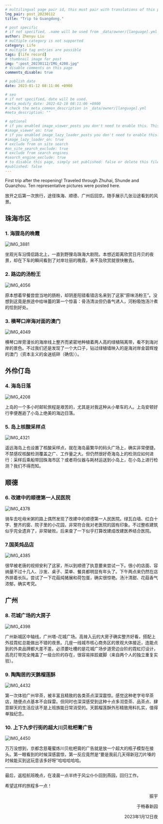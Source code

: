 ```yaml
---
# multilingual page pair id, this must pair with translations of this page. (This name must be unique)
lng_pair: post_20230112
title: "Trip to Guangdong."

# post specific
# if not specified, .name will be used from _data/owner/[language].yml
author: Zhenyu Liu
# multiple category is not supported
category: Life
# multiple tag entries are possible
tags: [life record]
# thumbnail image for post
img: ":post_20230112/IMG_4208.jpg"
# disable comments on this page
comments_disable: true

# publish date
date: 2023-01-12 08:11:06 +0900

# seo
# if not specified, date will be used.
#meta_modify_date: 2022-02-10 08:11:06 +0900
# check the meta_common_description in _data/owner/[language].yml
#meta_description: ""

# optional
# if you enabled image_viewer_posts you don't need to enable this. This is only if image_viewer_posts = false
#image_viewer_on: true
# if you enabled image_lazy_loader_posts you don't need to enable this. This is only if image_lazy_loader_posts = false
#image_lazy_loader_on: true
# exclude from on site search
#on_site_search_exclude: true
# exclude from search engines
#search_engine_exclude: true
# to disable this page, simply set published: false or delete this file
#published: false
---
```


<!-- outline-start -->

First trip after the reopening! Traveled through Zhuhai, Shunde and Guanzhou. Ten representative pictures were posted here.

<!-- outline-end -->

放开之后第一次旅行，途径珠海、顺德、广州后回京。随手展示几张沿途看到的风景。


## 珠海市区

### 1. 海狸岛的晚霞

![IMG_3881](https://raw.githubusercontent.com/liuzhenyu-yyy/liuzhenyu-yyy.github.io/main/assets/img/posts/post_20230112/IMG_3881.JPG)

坐观光车沿情侣路北上，一直到野狸岛珠海大剧院。本想近距离欣赏日月贝的夜景，却在下车的瞬间看到了对岸壮丽的晚霞，来不及欣赏就很快散去。

### 2. 路边的汤粉王

![IMG_4056](https://raw.githubusercontent.com/liuzhenyu-yyy/liuzhenyu-yyy.github.io/main/assets/img/posts/post_20230112/IMG_4056.JPG)

原本想着早餐尝尝当地的肠粉，却阴差阳错看错店名来到了这家“原味汤粉王”。没想到这竟是旅途中给味蕾的第一个惊喜：骨汤清淡但仍香气诱人，河粉吸饱汤汁煮的恰到好处。

### 3. 横琴口岸海对面的澳门

![IMG_4049](https://raw.githubusercontent.com/liuzhenyu-yyy/liuzhenyu-yyy.github.io/main/assets/img/posts/post_20230112/IMG_4049.JPG)

横琴口岸旁漫长的海岸线上整齐而紧密地种植着两人高的绿植隔离带，看不到海对岸的景色。不过我们还是发现了一个大口子，钻过绿植墙映入的是海对岸金碧辉煌的澳门（资本主义的金迷纸碎（确信））。

## 外伶仃岛

### 4. 海岛日落

![IMG_4208](https://raw.githubusercontent.com/liuzhenyu-yyy/liuzhenyu-yyy.github.io/main/assets/img/posts/post_20230112/IMG_4208.JPG)

上岛的一个多小时邮轮旅程是艰苦的，尤其是对我这种从小晕车的人。上岛安顿好行李便邂逅了小岛上绝美的海边日落。

### 5. 岛上核酸采样点

![IMG_4321](https://raw.githubusercontent.com/liuzhenyu-yyy/liuzhenyu-yyy.github.io/main/assets/img/posts/post_20230112/IMG_4321.JPG)

遥远海岛上也设置了核酸采样点，就在海岛最繁华的码头广场上，确实非常便捷。不禁感叹核酸检测覆盖之广、工作量之大。但仍然很好奇海岛上的检测应如何进行：采样后乘船带回珠海市区？或者将仪器与耗材运送到小岛上，在小岛上进行检测？我们不得而知。

## 顺德

### 6. 改建中的顺德第一人民医院

![IMG_4378](https://raw.githubusercontent.com/liuzhenyu-yyy/liuzhenyu-yyy.github.io/main/assets/img/posts/post_20230112/IMG_4378.JPG)

骑车去吃毋米粥的路上偶然发现了改建中的顺德第一人民医院。绿瓦白墙、红白十字、整齐的窗、院子里的小花园，非常符合我对老医院的固有印象。不过整栋建筑似乎完全遗弃了，非常破败。后来查了一下似乎打算改建成改建医养结合医院。

### 7.国英炖品店

![IMG_4385](https://raw.githubusercontent.com/liuzhenyu-yyy/liuzhenyu-yyy.github.io/main/assets/img/posts/post_20230112/IMG_4385.JPG)

很早被老唐的视频安利了这家，所以到顺德了执意要来尝试一下。很小的店面、容纳量不过十几人、沙发、桌子、菜单、餐具都明显有年头了。下午两点来仍然在店外排着长队。尝试了一下花菇炖猪展和荷包蛋，确实很惊艳。汤汁清甜、花菇香气浓郁，确实考究。

## 广州

### 8. 花城广场的大房子

![IMG_4398](https://raw.githubusercontent.com/liuzhenyu-yyy/liuzhenyu-yyy.github.io/main/assets/img/posts/post_20230112/IMG_4398.JPG)

广州新城区中轴线，广州塔-花城广场。高耸入云的大房子确实整齐好看，搭配上外挂霓虹总能做出不错的夜景。几座一线城市核心商务区的景观大体接近，连能点到的外卖品牌都大差不差。必须要吐槽的是花城广场步道旁边台阶的霓虹灯设计，高亮灯带完全掩盖了一级台阶的存在，很容易摔跤崴脚（来自两个人的独立重复实验）。

### 9. 陶陶居的天鹅榴莲酥

![IMG_4432](https://raw.githubusercontent.com/liuzhenyu-yyy/liuzhenyu-yyy.github.io/main/assets/img/posts/post_20230112/IMG_4432.JPG)

第一次体验广州早茶，被丰富且精致的各类茶点深深震惊。感觉这种老字号早茶店，随便点点基本不会踩雷。但同时也深深感受到这种十点多沏壶茶、品茶点、肆意聊天的生活应该不是上班族能日常消受的。天鹅榴莲酥外形精致用料扎实，值得单独纪念。

### 10. 上下九步行街的超大川贝枇杷膏广告

![IMG_4450](https://raw.githubusercontent.com/liuzhenyu-yyy/liuzhenyu-yyy.github.io/main/assets/img/posts/post_20230112/IMG_4450.JPG)

万万没想到，京都念慈菴蜜炼川贝枇杷膏的广告就是放一个超大的瓶子模型在接头。第一眼看到的时候深感震惊，第一反应竟然是“要是我前几天得新冠刀片嗓的时候能买到这玩意该多好呀”哈哈哈哈哈。

---

最后，返程航班晚点，在凌晨一点半终于风尘仆仆回到燕园，回归工作。

希望这样的旅程多一点！


  <p align="right">振宇</p>

  <p align="right">于畅春新园</p>

  <p align="right">2023年1月12日夜</p>
